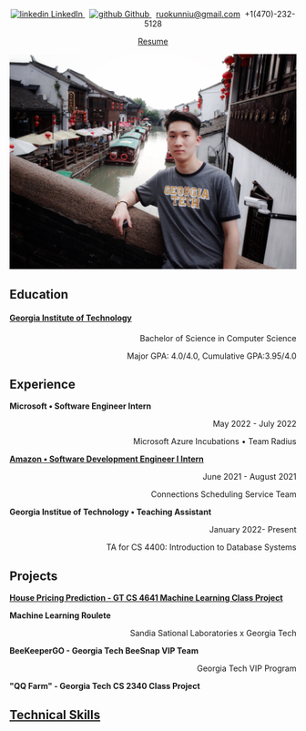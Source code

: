 <p align="center">
  <a href="https://www.linkedin.com/in/ruokun-tommy-niu-128466155/" rel="nofollow noreferrer">
    <img src="https://i.stack.imgur.com/gVE0j.png" alt="linkedin"> LinkedIn
  </a>  &nbsp; 
  <a href="https://github.com/ruokun-niu" rel="nofollow noreferrer">
    <img src="https://i.stack.imgur.com/tskMh.png" alt="github"> Github
  </a> &nbsp; 
  <a href="mailto:ruokunniu@gmail.com"> ruokunniu@gmail.com</a>&nbsp; 
  <a> +1(470)-232-5128</a>
</p>
<p align="center">
  <a href="https://drive.google.com/file/d/1StFMwyYExKd1P-TWQqd3tV9irpL5HAwa/view?usp=sharing"> Resume </a> 
</p>

<img src="./image/GeorgiaTech.jpg" alt="Tommy in GT tshirt">

## Education
<h4> <a href="https://ruokun-niu.github.io/education"> Georgia Institute of Technology </a></h4>
<p align="right">Bachelor of Science in Computer Science</p>
<p align="right">Major GPA: 4.0/4.0, Cumulative GPA:3.95/4.0 </p>


## Experience
**Microsoft • Software Engineer Intern** 
<p align="right">May 2022 - July 2022 </p>
<p align="right">Microsoft Azure Incubations • Team Radius</p>

[**Amazon • Software Development Engineer I Intern**](amazon.md)
<p align="right">June 2021 - August 2021 </p>
<p align="right">Connections Scheduling Service Team</p>

**Georgia Institue of Technology • Teaching Assistant**
<p align="right">January 2022- Present</p>
<p align="right">TA for CS 4400: Introduction to Database Systems</p>


## Projects
**[House Pricing Prediction - GT CS 4641 Machine Learning Class Project](https://mlgroup16spring2022.github.io/)**

**Machine Learning Roulete**
<p align="right">Sandia Sational Laboratories x Georgia Tech</p>

**BeeKeeperGO - Georgia Tech BeeSnap VIP Team**
<p align="right">Georgia Tech VIP Program</p>

**"QQ Farm" - Georgia Tech CS 2340 Class Project**







## [Technical Skills](./technical.md)

